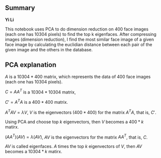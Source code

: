 ## Summary

__Yi Li__

This notebook uses PCA to do dimension reduction on 400 face images (each one has 10304 pixels) to find the top k eigenfaces. After compressing images (dimension reduction), I find the most similar face image of a given face image by calculating the euclidian distance between each pair of the given image and the others in the database.


## PCA explanation
 $A$ is a $10304*400$ matrix, which represents the data of 400 face images (each one has 10304 pixels).
 
 $C = AA^T$ is a $10304*10304$ matrix,
 
 $C' = A^TA$ is a $400*400$ matrix.
 
 $A^TAV = \lambda V$, $V$ is the eigenvectors $(400*400)$ for the matrix $A^TA$, that is, $C'$.
 
 Using PCA and choose top $k$ eigenvectors, then $V$ becomes a $400*k$ matirx.
 
 $(AA^T)(AV) = \lambda(AV)$, $AV$ is the eigenvectors for the matrix $AA^T$, that is, $C$. 
 
 $AV$ is called eigenfaces. $A$ times the top $k$ eigenvectors of $V$, then $AV$ becomes a $10304*k$ matirx.
 